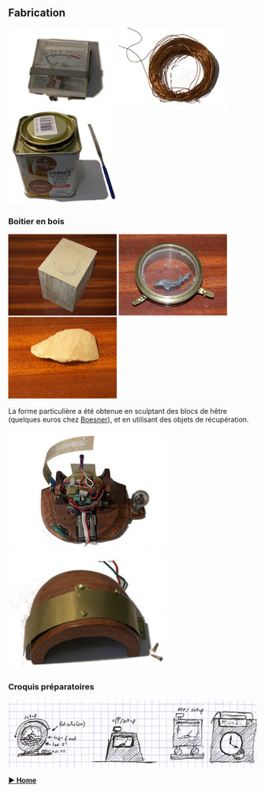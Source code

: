 ## Fabrication
<img src="../images/vumetre.png" alt="vumetre" width="220" />
<img src="../images/wire.png"    alt="copper wire" width="220" />
<img src="../images/vernis.png"  alt="vernis" width="220" />

### Boitier en bois
<img src="../images/wood.png"  alt="wood"           width="220" />
<img src="../images/dial.png"  alt="dial"           width="220" />
<img src="../images/stone.png" alt="steatite stone" width="220" />

La forme particulière a été obtenue en sculptant des blocs de hêtre (quelques euros chez [Boesner](https://www.boesner.fr/)), et en utilisant des objets de récupération.

![boitier](../images/boitier-2.png) ![boitier](../images/boitier-3.png)

### Croquis préparatoires
![sketches](../images/sketches.png)



**[► Home](../index/md)**